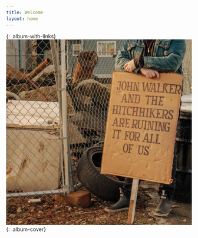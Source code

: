 ```yaml
---
title: Welcome
layout: home
---
```


{: .album-with-links}
![05_john-walker-and-the-hitchhikers-are-ruining-it-for-all-of-us.jpg](assets/images/albums/05_john-walker-and-the-hitchhikers-are-ruining-it-for-all-of-us.jpg){: .album-cover}

